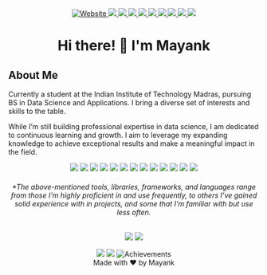 <div align="center">
  <a href="https://mynkpdr.github.io">
    <img alt="Website" src="https://img.shields.io/badge/website-000000?style=for-the-badge&logo=About.me&logoColor=white">
  </a>
  <a href="https://www.linkedin.com/in/mynkpdr/">
    <img src="https://img.shields.io/badge/LinkedIn-0077B5?style=for-the-badge&logo=linkedin&logoColor=white">
  </a>
  <a href="https://github.com/mynkpdr">
    <img src="https://img.shields.io/badge/GitHub-100000?style=for-the-badge&logo=github&logoColor=white">
  </a>
  <a href="https://leetcode.com/u/mynkpdr/">
    <img src="https://img.shields.io/badge/LeetCode-000000?style=for-the-badge&logo=LeetCode&logoColor=#d16c06">
  </a>
  <a href="https://chess.com/member/mynkpdr">
    <img src="https://img.shields.io/badge/Chess.com-Profile?style=for-the-badge&logo=chess&logoColor=white">
  </a>
  <a href="https://medium.com/@mynkpdr">
    <img src="https://img.shields.io/badge/Medium-12100E?style=for-the-badge&logo=medium&logoColor=white">
  </a>
  <a href="https://twitter.com/mynkpdr">
    <img src="https://img.shields.io/badge/X-%23000000.svg?style=for-the-badge&logo=X&logoColor=white">
  </a>
  <a href="#">
    <img src="https://img.shields.io/badge/Instagram-%23E4405F.svg?style=for-the-badge&logo=Instagram&logoColor=white">
  </a>
  <a href="#">
    <img src="https://img.shields.io/badge/Facebook-%231877F2.svg?style=for-the-badge&logo=Facebook&logoColor=white">
  </a>
<a href="#">
    <img src="https://img.shields.io/badge/YouTube-%23FF0000.svg?style=for-the-badge&logo=YouTube&logoColor=white">
  </a>
</div>


###

<h1 align="center">Hi there! 👋 I'm Mayank</h1>

<h2>About Me</h2>
<p align="left">Currently a student at the Indian Institute of Technology Madras, pursuing BS in Data Science and Applications. I bring a diverse set of interests and skills to the table.

While I’m still building professional expertise in data science, I am dedicated to continuous learning and growth. I aim to leverage my expanding knowledge to achieve exceptional results and make a meaningful impact in the field.</p>

<div align="center">
<img src="https://img.shields.io/badge/Python-14354C?style=for-the-badge&logo=python&logoColor=white">
<img src="https://img.shields.io/badge/flask-%23000.svg?style=for-the-badge&logo=flask&logoColor=white">
<img src="https://img.shields.io/badge/jupyter-%23FA0F00.svg?style=for-the-badge&logo=jupyter&logoColor=white">
<img src="https://img.shields.io/badge/TensorFlow-FF6F00?style=for-the-badge&logo=tensorflow&logoColor=white">
<!-- <img src="https://img.shields.io/badge/scikit--learn-%23F7931E.svg?style=for-the-badge&logo=scikit-learn&logoColor=white"> -->
<img src="https://img.shields.io/badge/pandas-%23150458.svg?style=for-the-badge&logo=pandas&logoColor=white">
<img src="https://img.shields.io/badge/numpy-%23013243.svg?style=for-the-badge&logo=numpy&logoColor=white">
<!-- <img src="https://img.shields.io/badge/MongoDB-%234ea94b.svg?style=for-the-badge&logo=mongodb&logoColor=white"> -->
<img src="https://img.shields.io/badge/django-%23092E20.svg?style=for-the-badge&logo=django&logoColor=white">
<!-- <img src="https://img.shields.io/badge/mysql-4479A1.svg?style=for-the-badge&logo=mysql&logoColor=white"> -->
<img src="https://img.shields.io/badge/Linux-FCC624?style=for-the-badge&logo=linux&logoColor=white">
<img src="https://img.shields.io/badge/Flutter-%2302569B.svg?style=for-the-badge&logo=Flutter&logoColor=white">
<img src="https://img.shields.io/badge/redis-%23DD0031.svg?style=for-the-badge&logo=redis&logoColor=white">
<!-- <img src="https://img.shields.io/badge/sqlite-%2307405e.svg?style=for-the-badge&logo=sqlite&logoColor=white"> -->
<img src="https://img.shields.io/badge/bootstrap-%238511FA.svg?style=for-the-badge&logo=bootstrap&logoColor=white">
<!-- <img src="https://img.shields.io/badge/Postman-FF6C37?style=for-the-badge&logo=postman&logoColor=white"> -->
<!-- <img src="https://img.shields.io/badge/azure-%230072C6.svg?style=for-the-badge&logo=microsoftazure&logoColor=white"> -->
<img src="https://img.shields.io/badge/vuejs-%2335495e.svg?style=for-the-badge&logo=vuedotjs&logoColor=%234FC08D">
<img src="https://img.shields.io/badge/-Swagger-%23Clojure?style=for-the-badge&logo=swagger&logoColor=white">

  <br>
      <h6>*The above-mentioned tools, libraries, frameworks, and languages range from those I’m highly proficient in and use frequently, to others I’ve gained solid experience with in projects, and some that I’m familiar with but use less often.</h6>
      
  </div>

  <div align="center">
      <p><img src="https://img.shields.io/badge/Maintained%3F-yes-green.svg"> <img src="https://img.shields.io/website-up-down-green-red/http/mynkpdr.github.io.svg"></p>
  </div>

  <div align="center">
      <img src="http://github-profile-summary-cards.vercel.app/api/cards/repos-per-language?username=mynkpdr&theme=vision_friendly_dark"/>
      <img src="https://github-profile-summary-cards.vercel.app/api/cards/profile-details?username=mynkpdr&theme=vision_friendly_dark"/>
      <img src="https://github-profile-trophy.vercel.app/?username=mynkpdr&theme=darkhub&no-frame=true&no-bg=true&margin-w=4" alt="Achievements"/><br>
    Made with ❤️ by Mayank
  </div>
